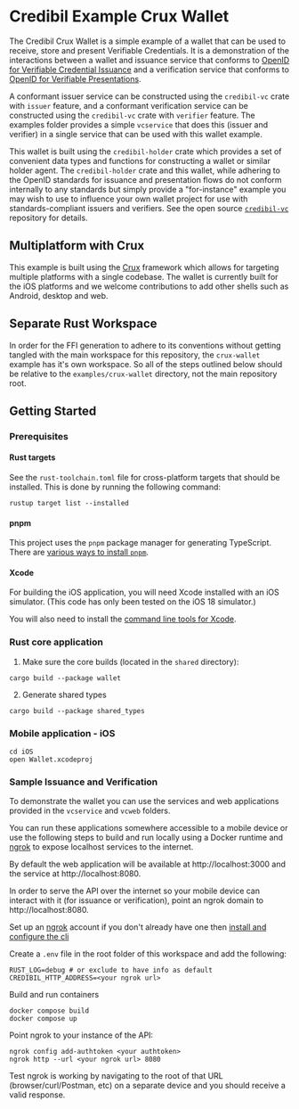 # Credibil Example Crux Wallet

The Credibil Crux Wallet is a simple example of a wallet that can be used to receive, store and present Verifiable Credentials. It is a demonstration of the interactions between a wallet and issuance service that conforms to [OpenID for Verifiable Credential Issuance](https://openid.net/specs/openid-4-verifiable-credential-issuance-1_0.html) and a verification service that conforms to [OpenID for Verifiable Presentations](https://openid.net/specs/openid-4-verifiable-presentations-1_0.html).

A conformant issuer service can be constructed using the `credibil-vc` crate with `issuer` feature, and a conformant verification service can be constructed using the `credibil-vc` crate with `verifier` feature. The examples folder provides a simple `vcservice` that does this (issuer and verifier) in a single service that can be used with this wallet example.

This wallet is built using the `credibil-holder` crate which provides a set of convenient data types and functions for constructing a wallet or similar holder agent. The `credibil-holder` crate and this wallet, while adhering to the OpenID standards for issuance and presentation flows do not conform internally to any standards but simply provide a "for-instance" example you may wish to use to influence your own wallet project for use with standards-compliant issuers and verifiers. See the open source [`credibil-vc`](https://github.com/credibil/vc) repository for details.

## Multiplatform with Crux

This example is built using the [Crux](https://github.com/redbadger/crux) framework which allows for targeting multiple platforms with a single codebase. The wallet is currently built for the iOS platforms and we welcome contributions to add other shells such as Android, desktop and web.

## Separate Rust Workspace

In order for the FFI generation to adhere to its conventions without getting tangled with the main workspace for this repository, the `crux-wallet` example has it's own workspace. So all of the steps outlined below should be relative to the `examples/crux-wallet` directory, not the main repository root.

## Getting Started

### Prerequisites

#### Rust targets

See the `rust-toolchain.toml` file for cross-platform targets that should be installed. This is done
by running the following command:

```shell
rustup target list --installed
```

#### pnpm

This project uses the `pnpm` package manager for generating TypeScript.
There are [various ways to install `pnpm`](https://pnpm.io/installation).

#### Xcode

For building the iOS application, you will need Xcode installed with an iOS simulator. (This code has only been tested on the iOS 18 simulator.)

You will also need to install the [command line tools for Xcode](https://developer.apple.com/download/all/).

### Rust core application

1. Make sure the core builds (located in the `shared` directory):

```shell
cargo build --package wallet
```

2. Generate shared types

```shell
cargo build --package shared_types
```

### Mobile application - iOS

```shell
cd iOS
open Wallet.xcodeproj
```

### Sample Issuance and Verification

To demonstrate the wallet you can use the services and web applications provided in the `vcservice` and `vcweb` folders.

You can run these applications somewhere accessible to a mobile device or use the following steps to build and run locally using a Docker runtime and [ngrok](https://ngrok.com/) to expose localhost services to the internet.

By default the web application will be available at http://localhost:3000 and the service at http://localhost:8080.

In order to serve the API over the internet so your mobile device can interact with it (for issuance or verification), point an ngrok domain to http://localhost:8080.

Set up an [ngrok](https://ngrok.com/) account if you don't already have one then [install and configure the cli](https://dashboard.ngrok.com/get-started/setup/macos)

Create a `.env` file in the root folder of this workspace and add the following:

```shell
RUST_LOG=debug # or exclude to have info as default
CREDIBIL_HTTP_ADDRESS=<your ngrok url>
```

Build and run containers

```shell
docker compose build
docker compose up
```

Point ngrok to your instance of the API:

```shell
ngrok config add-authtoken <your authtoken>
ngrok http --url <your ngrok url> 8080
```

Test ngrok is working by navigating to the root of that URL (browser/curl/Postman, etc) on a separate device and you should receive a valid response.

